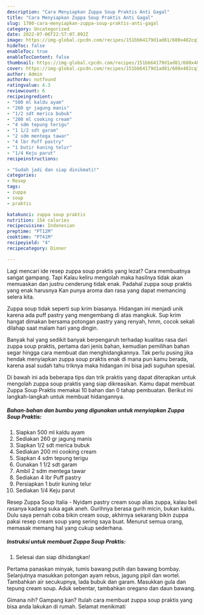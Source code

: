```yaml
---
description: "Cara Menyiapkan Zuppa Soup Praktis Anti Gagal"
title: "Cara Menyiapkan Zuppa Soup Praktis Anti Gagal"
slug: 1780-cara-menyiapkan-zuppa-soup-praktis-anti-gagal
category: Uncategorized
date: 2022-07-06T22:57:07.092Z
image: https://img-global.cpcdn.com/recipes/151bb64179d1ad81/680x482cq70/zuppa-soup-praktis-foto-resep-utama.jpg
hideToc: false
enableToc: true
enableTocContent: false
thumbnail: https://img-global.cpcdn.com/recipes/151bb64179d1ad81/680x482cq70/zuppa-soup-praktis-foto-resep-utama.jpg
cover: https://img-global.cpcdn.com/recipes/151bb64179d1ad81/680x482cq70/zuppa-soup-praktis-foto-resep-utama.jpg
author: Admin
authorAv: notfound
ratingvalue: 4.3
reviewcount: 6
recipeingredient:
- "500 ml kaldu ayam"
- "260 gr jagung manis"
- "1/2 sdt merica bubuk"
- "200 ml cooking cream"
- "4 sdm tepung terigu"
- "1 1/2 sdt garam"
- "2 sdm mentega tawar"
- "4 lbr Puff pastry"
- "1 butir kuning telur"
- "1/4 Keju parut"
recipeinstructions:

- "Sudah jadi dan siap dinikmati!"
categories:
- Resep
tags:
- zuppa
- soup
- praktis

katakunci: zuppa soup praktis 
nutrition: 154 calories
recipecuisine: Indonesian
preptime: "PT12M"
cooktime: "PT41M"
recipeyield: "4"
recipecategory: Dinner

---
```



Lagi mencari ide resep zuppa soup praktis yang lezat? Cara membuatnya sangat gampang. Tapi Kalau keliru mengolah maka hasilnya tidak akan memuaskan dan justru cenderung tidak enak. Padahal zuppa soup praktis yang enak harusnya Kan punya aroma dan rasa yang dapat memancing selera kita.


Zuppa soup tidak seperti sup krim biasanya. Hidangan ini menjadi unik karena ada puff pastry yang mengembang di atas mangkuk. Sup krim hangat dimakan bersama potongan pastry yang renyah, hmm, cocok sekali dilahap saat malam hari yang dingin.

Banyak hal yang sedikit banyak berpengaruh terhadap kualitas rasa dari zuppa soup praktis, pertama dari jenis bahan, kemudian pemilihan bahan segar hingga cara membuat dan menghidangkannya. Tak perlu pusing jika hendak menyiapkan zuppa soup praktis enak di mana pun kamu berada, karena asal sudah tahu triknya maka hidangan ini bisa jadi suguhan spesial.


Di bawah ini ada beberapa tips dan trik praktis yang dapat diterapkan untuk mengolah zuppa soup praktis yang siap dikreasikan. Kamu dapat membuat Zuppa Soup Praktis memakai 10 bahan dan 0 tahap pembuatan. Berikut ini langkah-langkah untuk membuat hidangannya.

<!--inarticleads1-->

##### Bahan-bahan dan bumbu yang digunakan untuk menyiapkan Zuppa Soup Praktis:

1. Siapkan 500 ml kaldu ayam
1. Sediakan 260 gr jagung manis
1. Siapkan 1/2 sdt merica bubuk
1. Sediakan 200 ml cooking cream
1. Siapkan 4 sdm tepung terigu
1. Gunakan 1 1/2 sdt garam
1. Ambil 2 sdm mentega tawar
1. Sediakan 4 lbr Puff pastry
1. Persiapkan 1 butir kuning telur
1. Sediakan 1/4 Keju parut


Resep Zuppa Soup Italia - Nyidam pastry cream soup alias zuppa, kalau beli rasanya kadang suka agak aneh. Gurihnya berasa gurih micin, bukan kaldu. Dulu saya pernah coba bikin cream soup, akhirnya sekarang bikin zuppa pakai resep cream soup yang sering saya buat. Menurut semua orang, memasak memang hal yang cukup sederhana. 

<!--inarticleads2-->

##### Instruksi untuk membuat Zuppa Soup Praktis:


1. Selesai dan siap dihidangkan!

Pertama panaskan minyak, tumis bawang putih dan bawang bombay. Selanjutnya masukkan potongan ayam rebus, jagung pipil dan wortel. Tambahkan air secukupnya, lada bubuk dan garam. Masukkan gula dan tepung cream soup. Aduk sebentar, tambahkan oregano dan daun bawang. 

Gimana nih? Gampang kan? Itulah cara membuat zuppa soup praktis yang bisa anda lakukan di rumah. Selamat menikmati
